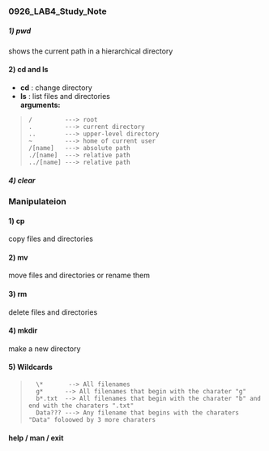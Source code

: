 ### 0926_LAB4_Study_Note


##### 1) pwd
  shows the current path in a hierarchical directory
  
#### 2) cd and ls
 * **cd** : change directory  
 * **ls** : list files and directories   
        **arguments:**


 >     /         ---> root        
 >     .         ---> current directory      
 >     ..        ---> upper-level directory     
 >     ~         ---> home of current user     
 >     /[name]   ---> absolute path    
 >     ./[name]  ---> relative path      
 >     ../[name] ---> relative path      
 
              
              
##### 4) clear  



### Manipulateion  



#### 1) cp    
  copy files and directories   
  
  
  
  
#### 2) mv  
  move files and directories or rename them
  
 
  
#### 3) rm  
  delete files and directories 
  
  
  
  
#### 4) mkdir
  make a new directory  
  
  
  
  
#### 5) Wildcards  
  >       \*       --> All filenames    
  >       g*      --> All filenames that begin with the charater "g"   
  >       b*.txt  --> All filenames that begin with the charater "b" and end with the charaters ".txt"
  >       Data??? ---> Any filename that begins with the charaters "Data" foloowed by 3 more charaters   
  
  
  
  
#### help  / man / exit


              
            
  
  
